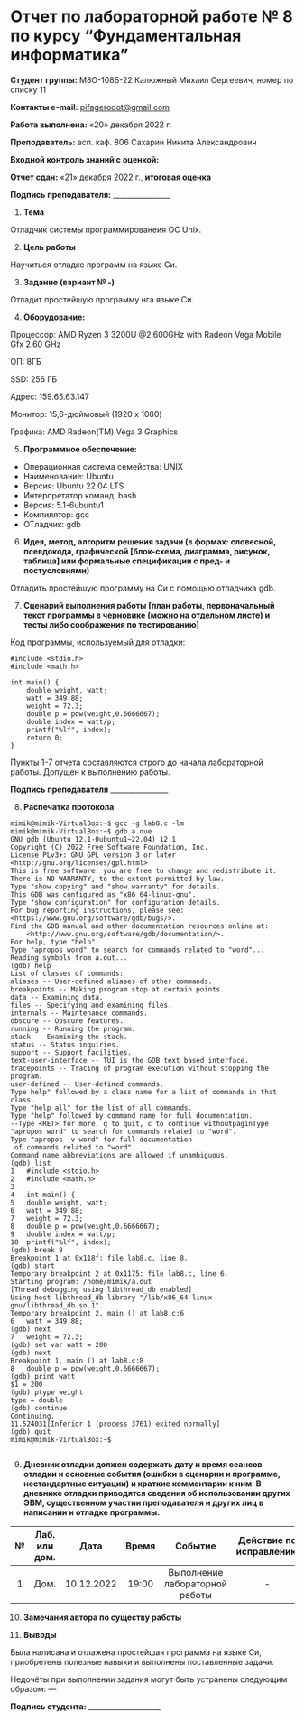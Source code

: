 ﻿# **Отчет по лабораторной работе № 8 по курсу “Фундаментальная информатика”**

**Студент группы:** М8О-108Б-22 Калюжный Михаил Сергеевич, номер по списку 11

**Контакты e-mail:** <pifagerodot@gmail.com>

**Работа выполнена:** «20» декабря 2022 г.

**Преподаватель:** асп. каф. 806 Сахарин Никита Александрович

**Входной контроль знаний с оценкой:** 

**Отчет сдан:** «21» декабря 2022 г., **итоговая оценка** 

**Подпись преподавателя:** \_\_\_\_\_\_\_\_\_\_\_\_\_\_\_\_

1. **Тема**

Отладчик системы программированеия OC Unix.

2. **Цель работы**

Научиться отладке программ на языке Си.

3. **Задание (вариант № -)**

Отладит простейшую программу нга языке Си.

4. **Оборудование:**

Процессор: AMD Ryzen 3 3200U @2.600GHz with Radeon Vega Mobile Gfx 2.60 GHz

ОП: 8ГБ

SSD: 256 ГБ

Адрес: 159.65.63.147

Монитор: 15,6-дюймовый (1920 x 1080)

Графика: AMD Radeon(TM) Vega 3 Graphics

5. **Программное обеспечение:**

- Операционная система семейства:  UNIX
- Наименование:  Ubuntu
- Версия:  Ubuntu 22.04 LTS
- Интерпретатор команд:  bash
- Версия:  5.1-6ubuntu1
- Компилятор:  gcc
- ОТладчик: gdb

6. **Идея, метод, алгоритм решения задачи (в формах: словесной, псевдокода, графической [блок-схема, диаграмма, рисунок, таблица] или формальные спецификации с пред- и постусловиями)**

Отладить простейшую программу на Си с помощью отладчика gdb.

7. **Сценарий выполнения работы [план работы, первоначальный текст программы в черновике (можно на отдельном листе) и тесты либо соображения по тестированию]**

Код программы, используемый для отладки: 
```
#include <stdio.h>
#include <math.h>

int main() {
    double weight, watt;
    watt = 349.88;
    weight = 72.3;
    double p = pow(weight,0.6666667);
    double index = watt/p;
    printf("%lf", index);
    return 0;
}
```

Пункты 1-7 отчета составляются строго до начала лабораторной работы. Допущен к выполнению работы.

**Подпись преподавателя** \_\_\_\_\_\_\_\_\_\_\_\_\_\_\_\_

8. **Распечатка протокола**
```
mimik@mimik-VirtualBox:~$ gcc -g lab8.c -lm
mimik@mimik-VirtualBox:~$ gdb a.ouе
GNU gdb (Ubuntu 12.1-0ubuntu1~22.04) 12.1
Copyright (C) 2022 Free Software Foundation, Inc.
License PLv3+: GNU GPL version 3 or later <http://gnu.org/licenses/gpl.html>
This is free software: you are free to change and redistribute it.
There is NO WARRANTY, to the extent permitted by law.
Type "show copying" and "show warranty" for details.
This GDB was configured as "x86_64-linux-gnu".
Type "show configuration" for configuration details.
For bug reporting instructions, please see:
<https://www.gnu.org/software/gdb/bugs/>.
Find the GDB manual and other documentation resources online at:
    <http://www.gnu.org/software/gdb/documentation/>.
For help, type "help".
Type "apropos word" to search for commands related to "word"...
Reading symbols from a.out...
(gdb) help
List of classes of commands:
aliases -- User-defined aliases of other commands.
breakpoints -- Making program stop at certain points.
data -- Examining data.
files -- Specifying and examining files.
internals -- Maintenance commands.
obscure -- Obscure features.
running -- Running the program.
stack -- Examining the stack.
status -- Status inquiries.
support -- Support facilities.
text-user-interface -- TUI is the GDB text based interface.
tracepoints -- Tracing of program execution without stopping the program.
user-defined -- User-defined commands.
Type help" followed by a class name for a list of commands in that class.
Type "help all" for the list of all commands.
Type "help" followed by command name for full documentation.
--Type <RET> for more, q to quit, c to continue withoutpaginType "apropos word" to search for commands related to "word".
Type "apropos -v word" for full documentation
 of commands related to "word".
Command name abbreviations are allowed if unambiguous.
(gdb) list
1	#include <stdio.h>
2	#include <math.h>
3	
4	int main() {
5	double weight, watt;
6	watt = 349.88;
7	weight = 72.3;
8	double p = pow(weight,0.6666667);
9	double index = watt/p;
10	printf("%lf", index);
(gdb) break 8
Breakpoint 1 at 0x118f: file lab8.c, line 8.
(gdb) start
Temporary breakpoint 2 at 0x1175: file lab8.c, line 6.
Starting program: /home/mimik/a.out 
[Thread debugging using libthread_db enabled]
Using host libthread_db library "/lib/x86_64-linux-gnu/libthread_db.so.1".
Temporary breakpoint 2, main () at lab8.c:6
6	watt = 349.88;
(gdb) next
7	weight = 72.3;
(gdb) set var watt = 200
(gdb) next
Breakpoint 1, main () at lab8.c:8
8	double p = pow(weight,0.6666667);
(gdb) print watt
$1 = 200
(gdb) ptype weight
type = double
(gdb) continue
Continuing.
11.524031[Inferior 1 (process 3761) exited normally]
(gdb) quit
mimik@mimik-VirtualBox:~$ 


```

9. **Дневник отладки должен содержать дату и время сеансов отладки и основные события (ошибки в сценарии и программе, нестандартные ситуации) и краткие комментарии к ним. В дневнике отладки приводятся сведения об использовании других ЭВМ, существенном участии преподавателя и других лиц в написании и отладке программы.**

|№|Лаб. или дом.|Дата|Время|Событие|Действие по исправлению|Примечания|
| :-: | :-: | :-: | :-: | :-: | :-: | :-: |
|1|Дом.|10.12.2022|19:00|Выполнение лабораторной работы|-|-|

10. **Замечания автора по существу работы**



11. **Выводы**

Была написана и отлажена простейшая программа на языке Си, приобретены полезные навыки и выполнены поставленные задачи.

Недочёты при выполнении задания могут быть устранены следующим образом: —

**Подпись студента:** \_\_\_\_\_\_\_\_\_\_\_\_\_\_\_\_\_\_\_\_

